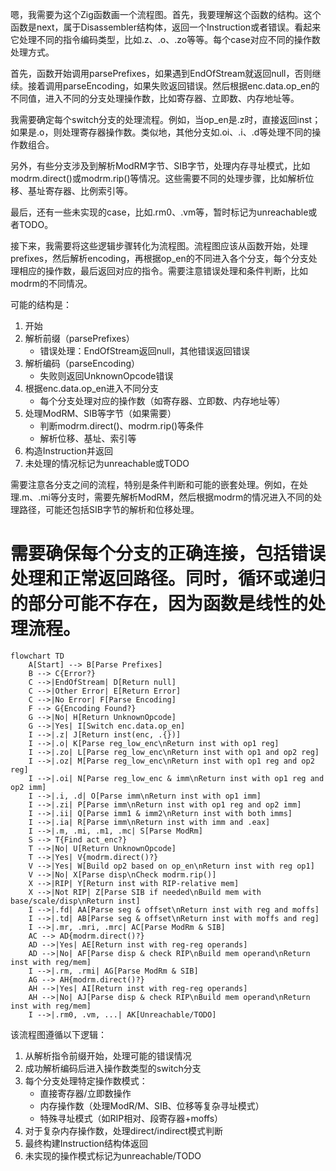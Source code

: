 嗯，我需要为这个Zig函数画一个流程图。首先，我要理解这个函数的结构。这个函数是next，属于Disassembler结构体，返回一个Instruction或者错误。看起来它处理不同的指令编码类型，比如.z、.o、.zo等等。每个case对应不同的操作数处理方式。

首先，函数开始调用parsePrefixes，如果遇到EndOfStream就返回null，否则继续。接着调用parseEncoding，如果失败返回错误。然后根据enc.data.op_en的不同值，进入不同的分支处理操作数，比如寄存器、立即数、内存地址等。

我需要确定每个switch分支的处理流程。例如，当op_en是.z时，直接返回inst；如果是.o，则处理寄存器操作数。类似地，其他分支如.oi、.i、.d等处理不同的操作数组合。

另外，有些分支涉及到解析ModRM字节、SIB字节，处理内存寻址模式，比如modrm.direct()或modrm.rip()等情况。这些需要不同的处理步骤，比如解析位移、基址寄存器、比例索引等。

最后，还有一些未实现的case，比如.rm0、.vm等，暂时标记为unreachable或者TODO。

接下来，我需要将这些逻辑步骤转化为流程图。流程图应该从函数开始，处理prefixes，然后解析encoding，再根据op_en的不同进入各个分支，每个分支处理相应的操作数，最后返回对应的指令。需要注意错误处理和条件判断，比如modrm的不同情况。

可能的结构是：

1. 开始
2. 解析前缀（parsePrefixes）
   - 错误处理：EndOfStream返回null，其他错误返回错误
3. 解析编码（parseEncoding）
   - 失败则返回UnknownOpcode错误
4. 根据enc.data.op_en进入不同分支
   - 每个分支处理对应的操作数（如寄存器、立即数、内存地址等）
5. 处理ModRM、SIB等字节（如果需要）
   - 判断modrm.direct()、modrm.rip()等条件
   - 解析位移、基址、索引等
6. 构造Instruction并返回
7. 未处理的情况标记为unreachable或TODO

需要注意各分支之间的流程，特别是条件判断和可能的嵌套处理。例如，在处理.m、.mi等分支时，需要先解析ModRM，然后根据modrm的情况进入不同的处理路径，可能还包括SIB字节的解析和位移处理。

需要确保每个分支的正确连接，包括错误处理和正常返回路径。同时，循环或递归的部分可能不存在，因为函数是线性的处理流程。
================================================
```mermaid
flowchart TD
    A[Start] --> B[Parse Prefixes]
    B --> C{Error?}
    C -->|EndOfStream| D[Return null]
    C -->|Other Error| E[Return Error]
    C -->|No Error| F[Parse Encoding]
    F --> G{Encoding Found?}
    G -->|No| H[Return UnknownOpcode]
    G -->|Yes| I[Switch enc.data.op_en]
    I -->|.z| J[Return inst(enc, .{})]
    I -->|.o| K[Parse reg_low_enc\nReturn inst with op1 reg]
    I -->|.zo| L[Parse reg_low_enc\nReturn inst with op1 and op2 reg]
    I -->|.oz| M[Parse reg_low_enc\nReturn inst with op1 reg and op2 reg]
    I -->|.oi| N[Parse reg_low_enc & imm\nReturn inst with op1 reg and op2 imm]
    I -->|.i, .d| O[Parse imm\nReturn inst with op1 imm]
    I -->|.zi| P[Parse imm\nReturn inst with op1 reg and op2 imm]
    I -->|.ii| Q[Parse imm1 & imm2\nReturn inst with both imms]
    I -->|.ia| R[Parse imm\nReturn inst with imm and .eax]
    I -->|.m, .mi, .m1, .mc| S[Parse ModRm]
    S --> T{Find act_enc?}
    T -->|No| U[Return UnknownOpcode]
    T -->|Yes| V{modrm.direct()?}
    V -->|Yes| W[Build op2 based on op_en\nReturn inst with reg op1]
    V -->|No| X[Parse disp\nCheck modrm.rip()]
    X -->|RIP| Y[Return inst with RIP-relative mem]
    X -->|Not RIP| Z[Parse SIB if needed\nBuild mem with base/scale/disp\nReturn inst]
    I -->|.fd| AA[Parse seg & offset\nReturn inst with reg and moffs]
    I -->|.td| AB[Parse seg & offset\nReturn inst with moffs and reg]
    I -->|.mr, .mri, .mrc| AC[Parse ModRm & SIB]
    AC --> AD{modrm.direct()?}
    AD -->|Yes| AE[Return inst with reg-reg operands]
    AD -->|No| AF[Parse disp & check RIP\nBuild mem operand\nReturn inst with reg/mem]
    I -->|.rm, .rmi| AG[Parse ModRm & SIB]
    AG --> AH{modrm.direct()?}
    AH -->|Yes| AI[Return inst with reg-reg operands]
    AH -->|No| AJ[Parse disp & check RIP\nBuild mem operand\nReturn inst with reg/mem]
    I -->|.rm0, .vm, ...| AK[Unreachable/TODO]
``` 

该流程图遵循以下逻辑：
1. 从解析指令前缀开始，处理可能的错误情况
2. 成功解析编码后进入操作数类型的switch分支
3. 每个分支处理特定操作数模式：
   - 直接寄存器/立即数操作
   - 内存操作数（处理ModR/M、SIB、位移等复杂寻址模式）
   - 特殊寻址模式（如RIP相对、段寄存器+moffs）
4. 对于复杂内存操作数，处理direct/indirect模式判断
5. 最终构建Instruction结构体返回
6. 未实现的操作模式标记为unreachable/TODO